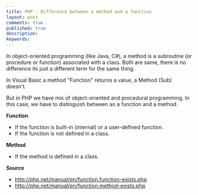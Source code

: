 ```yaml
---
title: PHP - Difference between a method and a function
layout: post
comments: true
published: true
description: 
keywords: 
---
```


In object-oriented programming (like Java, C#), a method is a subroutine (or procedure or function) associated with a class. 
Both are same, there is no difference its just a different term for the same thing.

In Visual Basic a method "Function" returns a value, a Method (Sub) doesn't.

But in PHP we have mix of object-oriented and procedural programming. 
In this case, we have to distinguish between an a function and a method.

**Function** 
* If the function is built-in (internal) or a user-defined function. 
* If the function is not defined in a class.

**Method**
* If the method is defined in a class.


**Source**
* http://php.net/manual/en/function.function-exists.php
* http://php.net/manual/en/function.method-exists.php
